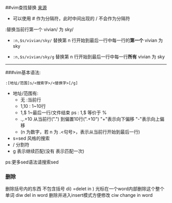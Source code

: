 
##vim查找替换
[来源](http://www.chinavim.org/vivim-%E6%9F%A5%E6%89%BE%E6%9B%BF%E6%8D%A2%E5%A4%A7%E5%85%A8.html)

* 可以使用 # 作为分隔符，此时中间出现的 / 不会作为分隔符

 :替换当前行第一个 vivian/ 为 sky/

* `:n,$s/vivian/sky/` 替换第 n 行开始到最后一行中每一行的**第一个** vivian 为 sky

* `:n,$s/vivian/sky/g` 替换第 n 行开始到最后一行中每一行**所有** vivian 为 sky

------
###vim基本语法:

	:[地址/范围]s/<搜索字>/<替换字>[/g]

* 地址/范围有:
	* 无 :当前行
	* 1,10 : 1~10行
	* 1,$  1~最后一行/文件结束 ps : 1,$ 等价于 % 
	* .,.+10 从当前行(".") 到偏置10行(".+10") "+"表示向下偏移 "-"表示向上偏移 
	* (n 为数字，若 n 为 .<句号>，表示从当前行开始到最后一行)
* s=sed 风格的搜索
* / 分割符
* g  表示继续匹配(没有 表示匹配一次) 

ps:更多sed语法请搜索sed
### 删除
删除括号内的东西 不包含括号 di) =delet in )
光标在一个word内部删除这个整个单词 diw  del in word
删除并进入insert模式方便修改 ciw change in word 
